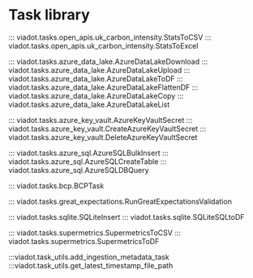 # Task library

::: viadot.tasks.open_apis.uk_carbon_intensity.StatsToCSV
::: viadot.tasks.open_apis.uk_carbon_intensity.StatsToExcel

::: viadot.tasks.azure_data_lake.AzureDataLakeDownload
::: viadot.tasks.azure_data_lake.AzureDataLakeUpload
::: viadot.tasks.azure_data_lake.AzureDataLakeToDF
::: viadot.tasks.azure_data_lake.AzureDataLakeFlattenDF
::: viadot.tasks.azure_data_lake.AzureDataLakeCopy
::: viadot.tasks.azure_data_lake.AzureDataLakeList


::: viadot.tasks.azure_key_vault.AzureKeyVaultSecret
::: viadot.tasks.azure_key_vault.CreateAzureKeyVaultSecret
::: viadot.tasks.azure_key_vault.DeleteAzureKeyVaultSecret

::: viadot.tasks.azure_sql.AzureSQLBulkInsert
::: viadot.tasks.azure_sql.AzureSQLCreateTable
::: viadot.tasks.azure_sql.AzureSQLDBQuery

::: viadot.tasks.bcp.BCPTask

::: viadot.tasks.great_expectations.RunGreatExpectationsValidation

::: viadot.tasks.sqlite.SQLiteInsert
::: viadot.tasks.sqlite.SQLiteSQLtoDF

::: viadot.tasks.supermetrics.SupermetricsToCSV
::: viadot.tasks.supermetrics.SupermetricsToDF

:::viadot.task_utils.add_ingestion_metadata_task
:::viadot.task_utils.get_latest_timestamp_file_path